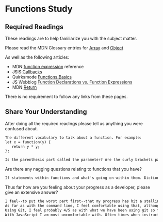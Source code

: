 # Functions Study

## Required Readings

These readings are to help familiarize you with the subject matter.

Please read the MDN Glossary entries for [Array](https://developer.mozilla.org/en-US/docs/Glossary/array) and [Object](https://developer.mozilla.org/en-US/docs/Glossary/Object)

As well as the following articles:

-   MDN [function expression](https://developer.mozilla.org/en-US/docs/Web/JavaScript/Reference/Operators/function) reference
-   JSIS [Callbacks](http://javascriptissexy.com/understand-javascript-callback-functions-and-use-them/)
-   Quirksmode [Functions Basics](http://www.quirksmode.org/js/function.html)
-   JS Webblog [Function Declarations vs. Function Expressions](https://javascriptweblog.wordpress.com/2010/07/06/function-declarations-vs-function-expressions/)
  -   MDN [Return](https://developer.mozilla.org/en-US/docs/Web/JavaScript/Reference/Statements/return)

There is no requirement to follow any links from these pages.

## Share Your Understanding

After doing all the required readings please tell us anything you were confused about.

```md
The different vocabulary to talk about a function. For example:
let x = function(y) {
   return y * y;
};

Is the parenthesis part called the parameter? Are the curly brackets part called input?

```

Are there any nagging questions relating to functions that you have?

```md
If statements within functions and what's going on within them. Dictionaries, how can arrays work within a function.
```

Thus far how are you feeling about your progress as a developer, please give
an extensive answer?

```md
I feel--to put the worst part first--that my progress has hit a stalling point with Javascript.
As far as with the command line, I feel comfortable using that, although not as comfortable as using the finder.
Using Git, I feel probably 4/5 as with what we have been using git so far in class for taking repositories from some other person's project. But as far as finding my older versions of projects and using it as a version control system to see older versions-- that is what I am uncomfortable with.
With JavaScript I am most uncomfortable with. Often times when instructors have sit down with me and tried to explain step by step what is going on in a loop, I do not understand the terms that instructors are saying, so basically cannot follow them very well. It would help to have an example code, then a diagram of the different parts of the vocabulary of the code for understanding the different parts of the JavaScript. I tried googling for something like this but have not found anything yet. Arrays I am somewhat familiar with in understanding. But for, if , if else loops I am starting to grasp hold of, but am no where close to being close to writing on my own with. As for the diagnostic today for writing functions (at least I think that's what is was about), I did not even begin to know how to write real code for it--I did not know how even begin. I did however, begin to write pseudo code, to help understand the foundation of what the questions were asking. I feel I am slowly catching up, but not as fast as the courses pace. It would be helpful if someone would go over javascript functions with me I think, although that has already happened for a brief period before.
```
